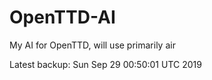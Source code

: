 # OpenTTD-AI
My AI for OpenTTD, will use primarily air

Latest backup: Sun Sep 29 00:50:01 UTC 2019
